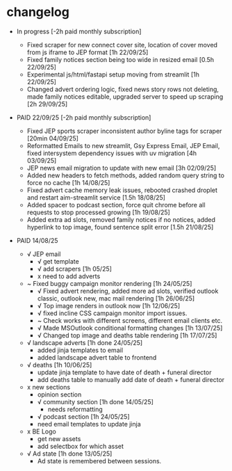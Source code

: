 # changelog

- In progress [-2h paid monthly subscription]
    - Fixed scraper for new connect cover site, location of cover moved from js iframe to JEP format [1h 22/09/25]
    - Fixed family notices section being too wide in resized email [0.5h 22/09/25]
    - Experimental js/html/fastapi setup moving from streamlit [1h 22/09/25]
    - Changed advert ordering logic, fixed news story rows not deleting, made family notices editable, upgraded server to speed up scraping [2h 29/09/25]

- PAID 22/09/25 [-2h paid monthly subscription]
    - Fixed JEP sports scraper inconsistent author byline tags for scraper [20min 04/09/25]
    - Reformatted Emails to new streamlit, Gsy Express Email, JEP Email, fixed intersystem dependency issues with uv migration [4h 03/09/25]
    - JEP news email migration to update with new email [3h 02/09/25]
    - Added new headers to fetch methods, added random query string to force no cache [1h 14/08/25]
    - Fixed advert cache memory leak issues, rebooted crashed droplet and restart aim-streamlit service [1.5h 18/08/25]
    - Added spacer to podcast section, force quit chrome before all requests to stop processed growing [1h 19/08/25]
    - Added extra ad slots, removed family notices if no notices, added hyperlink to top image, found sentence split error [1.5h 21/08/25]

- PAID 14/08/25
    - √ JEP email
        - √ get template
        - √ add scrapers [1h 05/25]
        - x need to add adverts
    - ~ Fixed buggy campaign monitor rendering [1h 24/05/25] 
        - √ Fixed advert rendering, added more ad slots, verified 
            outlook classic, outlook new, mac mail rendering [1h 26/06/25]
        - √ Top image renders in outlook now [1h 12/06/25]
        - √ fixed incline CSS campaign monitor import issues.
        - ~ Check works with different screens, different email clients etc.
        - √ Made MSOutlook conditional formatting changes [1h 13/07/25]
        - √ Changed top image and deaths table rendering [1h 17/07/25]
    - √ landscape adverts [1h done 24/05/25]
        - added jinja templates to email
        - added landscape advert table to frontend
    - √ deaths [1h 10/06/25]
        - update jinja template to have date of death + funeral director
        - add deaths table to manually add date of death + funeral director
    - x new sections
        - opinion section
        - √ community section [1h done 14/05/25]
            - needs reformatting
        - √ podcast section [1h 24/05/25]
        - need email templates to update jinja
    - x BE Logo
        - get new assets
        - add selectbox for which asset 
    - √ Ad state [1h done 13/05/25]
        - Ad state is remembered between sessions.